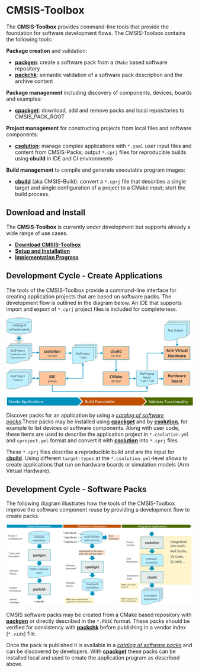 # CMSIS-Toolbox

The **CMSIS-Toolbox** provides command-line tools that provide the foundation for software development flows.  The CMSIS-Toolbox contains the following tools:

**Package creation** and validation:

- [**packgen**](packgen/docs/packgen.md): create a software pack from a `CMake` based software repository
- [**packchk**](packchk/docs/packchk.md): semantic validation of a software pack description and the archive content

**Package management** including discovery of components, devices, boards and examples:

- [**cpackget**](cpackget/docs/cpackget.md): download, add and remove packs and local repositories to CMSIS_PACK_ROOT

**Project management** for constructing projects from local files and software components:

- [**csolution**](projmgr/docs/Manual/Overview.md): manage complex applications with `*.yaml` user input files and content from CMSIS-Packs; output `*.cprj` files for reproducible builds using **cbuild** in IDE and CI environments

**Build management** to compile and generate executable program images:

- [**cbuild**](buildmgr/docs/cbuild.md) (aka CMSIS-Build): convert a `*.cprj` file that describes a single target and single configuration of a project to a CMake input; start the build process.

## Download and Install

The **CMSIS-Toolbox** is currently under development but supports already a wide range of use cases.

- [**Download CMSIS-Toolbox**](https://github.com/Open-CMSIS-Pack/devtools/releases)
- [**Setup and Installation**](./toolbox/docs/installation.md)
- [**Implementation Progress**](./toolbox/docs/progress.md)

## Development Cycle - Create Applications

The tools of the CMSIS-Toolbox provide a command-line interface for creating application projects that are based on software packs. The development flow is outlined in the diagram below.  An IDE that supports import and export of `*.cprj` project files is included for completeness.

![CMSIS-Toolbox - Create Applications - Workflow Overview](./projmgr/docs/images/CMSIS-Toolbox-Development-Workflow.png "CMSIS-Toolbox - Create Applications - Workflow Overview")

Discover packs for an application by using a [*catalog of software packs*](https://www.keil.com/dd2/pack).These packs may be installed using [**cpackget**](cpackget/docs/cpackget.md) and by [**csolution**](projmgr/docs/Manual/Overview.md), for example to list devices or software components. Along with user code, these items are used to describe the application project in `*.csolution.yml` and `cproject.yml` format and convert it with [**csolution**](projmgr/docs/Manual/Overview.md) into `*.cprj` files.

These `*.cprj` files describe a reproducible build and are the input for [**cbuild**](buildmgr/docs/cbuild.md). Using different `target-types` at the `*.csolution.yml`-level allows to create applications that run on  hardware boards or simulation models (Arm Virtual Hardware).

## Development Cycle - Software Packs

The following diagram illustrates how the tools of the CMSIS-Toolbox improve the software component reuse by providing a development flow to create packs.

![CMSIS-Toolbox - Create Software Packs - Workflow Overview](./projmgr/docs/images/CMSIS-Toolbox-Overview.png "CMSIS-Toolbox - Create Software Packs - Workflow Overview")

CMSIS software packs may be created from a CMake based repository with [**packgen**](packgen/docs/packgen.md) or directly described in the `*.PDSC` format. These packs should be verified for consistency with [**packchk**](packchk/docs/packchk.md) before publishing in a vendor index (`*.vidx`) file.

Once the pack is published it is available in a [*catalog of software packs*](https://www.keil.com/dd2/pack) and can be discovered by developers. With [**cpackget**](cpackget/docs/cpackget.md) these packs can be installed local and used to create the application program as described above.
